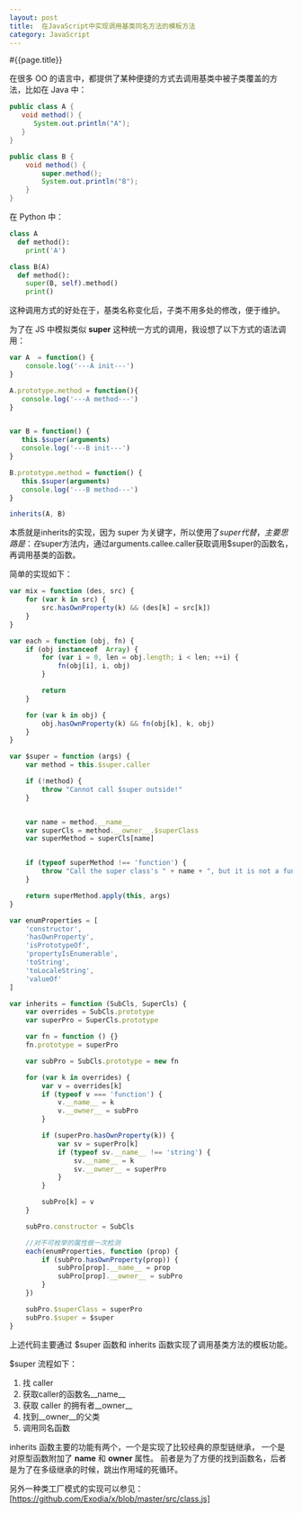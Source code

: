 ```yaml
---
layout: post
title:  在JavaScript中实现调用基类同名方法的模板方法
category: JavaScript
---
```


#{{page.title}}

在很多 OO 的语言中，都提供了某种便捷的方式去调用基类中被子类覆盖的方法，比如在 Java 中：

```java
public class A {
   void method() {
      System.out.println("A");
   }
}

public class B {
    void method() {
        super.method();
        System.out.println("B");
    }
}
```

在 Python 中：

```python
class A
  def method():
    print('A')

class B(A)
  def method():
    super(B, self).method()
    print()
```

这种调用方式的好处在于，基类名称变化后，子类不用多处的修改，便于维护。

为了在 JS 中模拟类似 **super** 这种统一方式的调用，我设想了以下方式的语法调用：

```javascript
var A  = function() {
    console.log('---A init---')
}

A.prototype.method = function(){
   console.log('---A method---')
}


var B = function() {
   this.$super(arguments)
   console.log('---B init---')
}

B.prototype.method = function() {
   this.$super(arguments)
   console.log('---B method---')
}

inherits(A, B)
```

本质就是inherits的实现，因为 super 为关键字，所以使用了$super 代替，
主要思路是：在$super方法内，通过arguments.callee.caller获取调用$super的函数名，再调用基类的函数。

简单的实现如下：

```javascript
var mix = function (des, src) {
    for (var k in src) {
        src.hasOwnProperty(k) && (des[k] = src[k])
    }
}

var each = function (obj, fn) {
    if (obj instanceof  Array) {
        for (var i = 0, len = obj.length; i < len; ++i) {
            fn(obj[i], i, obj)
        }

        return
    }

    for (var k in obj) {
        obj.hasOwnProperty(k) && fn(obj[k], k, obj)
    }
}

var $super = function (args) {
    var method = this.$super.caller

    if (!method) {
        throw "Cannot call $super outside!"
    }


    var name = method.__name__
    var superCls = method.__owner__.$superClass
    var superMethod = superCls[name]


    if (typeof superMethod !== 'function') {
        throw "Call the super class's " + name + ", but it is not a function!"
    }

    return superMethod.apply(this, args)
}

var enumProperties = [
    'constructor',
    'hasOwnProperty',
    'isPrototypeOf',
    'propertyIsEnumerable',
    'toString',
    'toLocaleString',
    'valueOf'
]

var inherits = function (SubCls, SuperCls) {
    var overrides = SubCls.prototype
    var superPro = SuperCls.prototype

    var fn = function () {}
    fn.prototype = superPro

    var subPro = SubCls.prototype = new fn

    for (var k in overrides) {
        var v = overrides[k]
        if (typeof v === 'function') {
            v.__name__ = k
            v.__owner__ = subPro
        }

        if (superPro.hasOwnProperty(k)) {
            var sv = superPro[k]
            if (typeof sv.__name__ !== 'string') {
                sv.__name__ = k
                sv.__owner__ = superPro
            }
        }

        subPro[k] = v
    }

    subPro.constructor = SubCls

    //对不可枚举的属性做一次检测
    each(enumProperties, function (prop) {
        if (subPro.hasOwnProperty(prop)) {
            subPro[prop].__name__ = prop
            subPro[prop].__owner__ = subPro
        }
    })

    subPro.$superClass = superPro
    subPro.$super = $super
}
```

上述代码主要通过 $super 函数和 inherits 函数实现了调用基类方法的模板功能。

$super 流程如下：

1. 找 caller
2. 获取caller的函数名__name__
3. 获取 caller 的拥有者__owner__
4. 找到__owner__的父类
5. 调用同名函数

inherits 函数主要的功能有两个，一个是实现了比较经典的原型链继承，
一个是对原型函数附加了 __name__ 和 __owner__ 属性。
前者是为了方便的找到函数名，后者是为了在多级继承的时候，跳出作用域的死循环。

另外一种类工厂模式的实现可以参见： [https://github.com/Exodia/x/blob/master/src/class.js]



